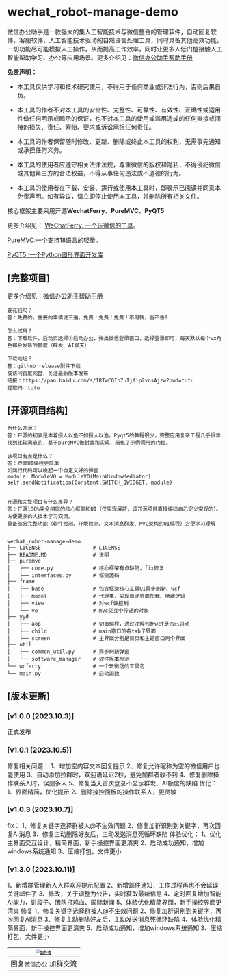 # wechat_robot-manage-demo

微信办公助手是一款强大的集人工智能技术与微信整合的管理软件，自动回复软件，客服软件，人工智能技术驱动的自然语言处理工具，同时具备其他高效功能，一切功能尽可能模拟人工操作，从而提高工作效率，同时让更多人低门槛接触人工智能帮助学习、办公等应用场景。更多介绍见：[微信办公助手帮助手册](https://k23x0697eg.feishu.cn/docx/LpdSdSVQ1oBVi4xVZ8lccBi9nYn)



**免责声明：**

- 本工具仅供学习和技术研究使用，不得用于任何商业或非法行为，否则后果自负。

- 本工具的作者不对本工具的安全性、完整性、可靠性、有效性、正确性或适用性做任何明示或暗示的保证，也不对本工具的使用或滥用造成的任何直接或间接的损失、责任、索赔、要求或诉讼承担任何责任。

- 本工具的作者保留随时修改、更新、删除或终止本工具的权利，无需事先通知或承担任何义务。

- 本工具的使用者应遵守相关法律法规，尊重微信的版权和隐私，不得侵犯微信或其他第三方的合法权益，不得从事任何违法或不道德的行为。

- 本工具的使用者在下载、安装、运行或使用本工具时，即表示已阅读并同意本免责声明。如有异议，请立即停止使用本工具，并删除所有相关文件。


核心框架主要采用开源**WechatFerry**、**PureMVC**、**PyQT5**

更多介绍见：
[WeChatFerry: 一个玩微信的工具](https://mp.weixin.qq.com/s/CGLfSaNDy8MyuyPWGjGJ7w)。

[PureMVC:一个支持18语言的轻量](https://github.com/PureMVC)。

[PyQT5::一个Python图形界面开发库](https://github.com/PyQT5)





## [完整项目]

更多介绍见：[微信办公助手帮助手册](https://k23x0697eg.feishu.cn/docx/LpdSdSVQ1oBVi4xVZ8lccBi9nYn)

```
要花钱吗？
答：免费的，重要的事情说三遍，免费！免费！免费！不用钱，香不香?

怎么试用？
答：下载软件，启动页选择①启动办公，弹出微信登录窗口，选择登录即可，每天默认每个vx角色都会发新的额度（群发、AI聊天）

下载地址？
答：github release附件下载
或访问百度网盘，关注最新版本发布
链接：https://pan.baidu.com/s/1RTwCOIn7uIjfip2vnsAjzw?pwd=tutu 
提取码：tutu 
```

## [开源项目结构]

```
为什么开源？
答：开源的初衷是本着授人以鱼不如授人以渔，Pyqt5的教程很少，完整应用复杂工程几乎很难找到比较满意的，基于pureMVC做封装和实现，简化了示例调用的门槛。

该项目有点是什么？
答：界面UI编程更简单
如两行代码可以唤起一个自定义好的弹窗
module: ModuleVO = ModuleVO(MainWindowMediator)
self.sendNotification(Constant.SWITCH_QWIDGET, module)


开源和完整项目有什么差异？
答：开源100%完全相同的核心框架和UI（仅实现屏蔽，该开源项目直接编码自己定义实现的）。方便更多的人技术学习交流。
具备部分完整功能（软件检测、环境检测、文本消息群发、MVC架构的UI编程）方便学习理解


wechat_robot-manage-demo
├── LICENSE                 # LICENSE
├── README.MD               # 说明
├── puremvc
│   ├── core.py     		# 核心框架有点缺陷，fix修复
│   ├── interfaces.py       # 框架源码
├── frame
│   ├── base             	# 包含框架核心工具UI异步刷新、wcf
│   ├── model         		# 代理类，实现自动界面加载、隐藏逻辑
│   ├── view  				# 对wcf做控制
│   └── vo            		# mvc交互中传递的对象
├── yyd
│   ├── aop                 # 切面编程，通过注解判断wcf是否已启动
│   ├── child               # main窗口的各tab子界面
│   ├── screen              # 主界面分别是首页和主题窗口两个界面
├── util
│   ├── common_util.py      # 异步刷新弹窗
│   └── software_manager    # 软件版本检测
└── wcferry                 # 一个玩微信的工具包
└── main.py                 # 启动函数
```



## [版本更新]

### [v1.0.0 (2023.10.3)]

正式发布

### [v1.0.1 (2023.10.5)]
修复相关问题：
1、增加空内容文本回复提示
2、修复允许昵称为空的微信用户也能使用
3、自动添加拉群时，欢迎语延迟2秒，避免加群者收不到
4、修复删除操作联系人时，误删多人
5、修复当天首次登录不显示群发、AI额度的缺陷
优化：
1、界面精简，优化提示
2、删除操控面板的操作联系人，更灵敏

### [v1.0.3 (2023.10.7)]
fix：
1、修复关键字选择群被人@不生效问题
2、修复加群识别到关键字，再次回复AI消息
3、修复主动删除好友后，主动发送消息死循环缺陷
体验优化：
1、优化主界面交互设计，精简界面，新手操控界面更清爽
2、启动成功通知，增加windows系统通知
3、压缩打包，文件更小



### [v1.3.0 (2023.10.11)]
 1、新增群管理新人入群欢迎提示配置
 2、新增邮件通知，工作过程再也不会延误关键邮件了
 3、修改，关于调整为公告，实时获取最新信息
 4、定时回复增加智能AI能力，讲段子、团队打鸡血、国际新闻
 5、体验优化精简界面，新手操控界面更清爽 
 修复
 1、修复关键字选择群被人@不生效问题
 2、修复加群识别到关键字，再次回复AI消息
 3、修复主动删除好友后，主动发送消息死循环缺陷
 4、体验优化精简界面，新手操控界面更清爽
 5、启动成功通知，增加windows系统通知 3、压缩打包，文件更小


| [<img src="img/qrcode_for_gh_4309caa98ad1_258.jpg" alt="加作者" style="zoom: 55%;" />](https://github.com/lich0821/WeChatFerry/blob/master/assets/gzh.jpg) |
| ------------------------------------------------------------ |
| 回复`微信办公` 加群交流                                      |
